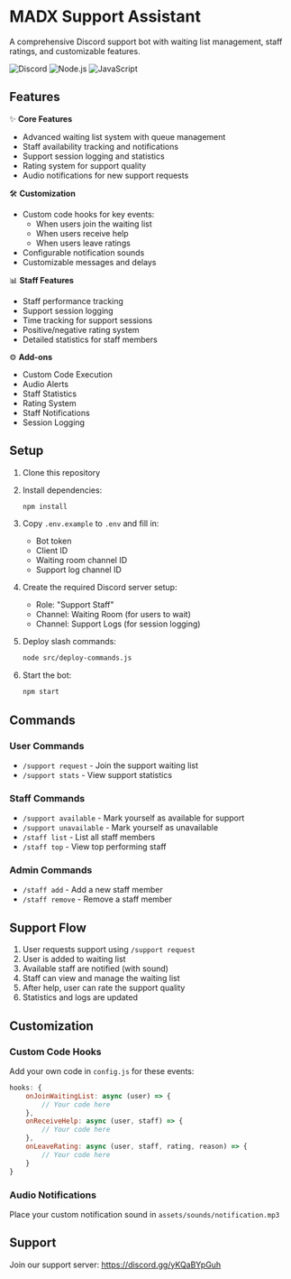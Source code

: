 # MADX Support Assistant

A comprehensive Discord support bot with waiting list management, staff ratings, and customizable features.

![Discord](https://img.shields.io/badge/Discord-7289DA?style=for-the-badge&logo=discord&logoColor=white)
![Node.js](https://img.shields.io/badge/Node.js-43853D?style=for-the-badge&logo=node.js&logoColor=white)
![JavaScript](https://img.shields.io/badge/JavaScript-F7DF1E?style=for-the-badge&logo=javascript&logoColor=black)

## Features

✨ **Core Features**
- Advanced waiting list system with queue management
- Staff availability tracking and notifications
- Support session logging and statistics
- Rating system for support quality
- Audio notifications for new support requests

🛠️ **Customization**
- Custom code hooks for key events:
  - When users join the waiting list
  - When users receive help
  - When users leave ratings
- Configurable notification sounds
- Customizable messages and delays

📊 **Staff Features**
- Staff performance tracking
- Support session logging
- Time tracking for support sessions
- Positive/negative rating system
- Detailed statistics for staff members

⚙️ **Add-ons**
- Custom Code Execution
- Audio Alerts
- Staff Statistics
- Rating System
- Staff Notifications
- Session Logging

## Setup

1. Clone this repository
2. Install dependencies:
   ```bash
   npm install
   ```
3. Copy `.env.example` to `.env` and fill in:
   - Bot token
   - Client ID
   - Waiting room channel ID
   - Support log channel ID

4. Create the required Discord server setup:
   - Role: "Support Staff"
   - Channel: Waiting Room (for users to wait)
   - Channel: Support Logs (for session logging)

5. Deploy slash commands:
   ```bash
   node src/deploy-commands.js
   ```
6. Start the bot:
   ```bash
   npm start
   ```

## Commands

### User Commands
- `/support request` - Join the support waiting list
- `/support stats` - View support statistics

### Staff Commands
- `/support available` - Mark yourself as available for support
- `/support unavailable` - Mark yourself as unavailable
- `/staff list` - List all staff members
- `/staff top` - View top performing staff

### Admin Commands
- `/staff add` - Add a new staff member
- `/staff remove` - Remove a staff member

## Support Flow

1. User requests support using `/support request`
2. User is added to waiting list
3. Available staff are notified (with sound)
4. Staff can view and manage the waiting list
5. After help, user can rate the support quality
6. Statistics and logs are updated

## Customization

### Custom Code Hooks
Add your own code in `config.js` for these events:
```javascript
hooks: {
    onJoinWaitingList: async (user) => {
        // Your code here
    },
    onReceiveHelp: async (user, staff) => {
        // Your code here
    },
    onLeaveRating: async (user, staff, rating, reason) => {
        // Your code here
    }
}
```

### Audio Notifications
Place your custom notification sound in `assets/sounds/notification.mp3`

## Support

Join our support server: https://discord.gg/yKQaBYpGuh
